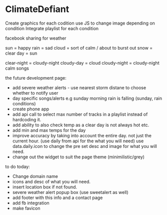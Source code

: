 # ClimateDefiant

Create graphics for each codition
use JS to change image depending on condition 
Integrate playlist for each condition

facebook sharing for weather


sun = happy
rain = sad
cloud = sort of calm / about to burst out
snow = 
clear day = sun

clear-night = cloudy-night
cloudy-day = cloud
cloudy-night = cloudy-night calm songs




the future development page:
- add severe weather alerts - use nearest storm distane to choose whether to notify user
- day specific songs/alerts e.g sunday morning rain is falling (sunday, rain conditions)
- create phone app
- add api call to select max number of tracks in a playlist instead of hardcoding it.
- add ability to also check temp as a clear day is not always hot etc.
- add min and max temps for the day
- improve accuracy by taking into account the entire day. not just the current hour. (use daily from api for the what you will need)
use data.daily.icon to change the pre set desc and image for what you will need.
- change out the widget to suit the page theme (minimilistic/grey)


to do today: 
- Change domain name
- icons and desc of what you will need.
- insert location box if not found.
- severe weather alert popup box (use sweetalert as well)
- add footer with this info and a contact page 
- add fb integration
- make favicon
